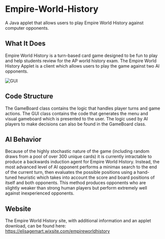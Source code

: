 # Empire-World-History
A Java applet that allows users to play Empire World History against computer opponents.

## What It Does
Empire World History is a turn-based card game designed to be fun to play and help students review for the AP world history exam. The Empire World History Applet is a client which allows users to play the game against two AI opponents.

![GUI](https://user-images.githubusercontent.com/10715620/104393689-aa4ae100-550a-11eb-8cc4-edd68b3a8f78.PNG)

## Code Structure
The GameBoard class contains the logic that handles player turns and game actions. The GUI class contains the code that generates the menu and visual gameboard which is presented to the user. The logic used by AI players to make decisions can also be found in the GameBoard class.

## AI Behavior
Because of the highly stochastic nature of the game (including random draws from a pool of over 300 unique cards) it is currently intractable to produce a backwards induction agent for Empire World History. Instead, the most advanced level of AI opponent performs a minimax search to the end of the current turn, then evaluates the possible positions using a hand-tuned heuristic which takes into account the score and board positions of itself and both opponents. This method produces opponents who are slightly weaker than strong human players but perform extremely well against inexperienced opponents.

## Website
The Empire World History site, with additional information and an applet download, can be found here: https://elisagemart.wixsite.com/empireworldhistory
